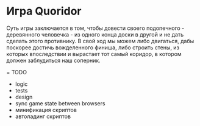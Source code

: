 Игра Quoridor
========

Суть игры заключается в том, чтобы довести своего подопечного - деревянного человечка - из одного конца доски в другой и не дать сделать этого противнику. В свой ход мы можем либо двигаться, дабы поскорее достичь вожделенного финиша, либо строить стены, из которых впоследствии и вырастает тот самый коридор, в котором должен заблудиться наш соперник.


= TODO

* logic
* tests
* design
* sync game state between browsers
* минификация скриптов
* автоладинг скриптов
